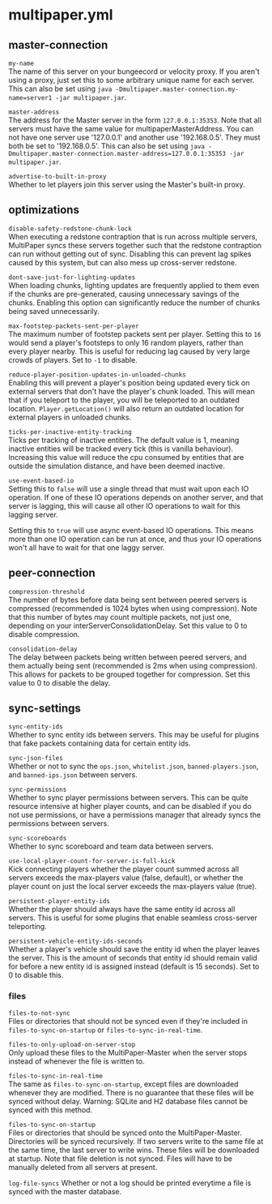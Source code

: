 # multipaper.yml

## master-connection

`my-name`  
The name of this server on your bungeecord or velocity proxy. If you aren't
using a proxy, just set this to some arbitrary unique name for each server.
This can also be set using
`java -Dmultipaper.master-connection.my-name=server1 -jar multipaper.jar`.

`master-address`  
The address for the Master server in the form `127.0.0.1:35353`. Note that all
servers must have the same value for multipaperMasterAddress. You can not have
one server use '127.0.0.1' and another use '192.168.0.5'. They must both be set
to '192.168.0.5'. This can also be set using
`java -Dmultipaper.master-connection.master-address=127.0.0.1:35353 -jar multipaper.jar`.

`advertise-to-built-in-proxy`  
Whether to let players join this server using the Master's built-in proxy.

## optimizations

`disable-safety-redstone-chunk-lock`  
When executing a redstone contraption that is run across multiple servers,
MultiPaper syncs these servers together such that the redstone contraption can
run without getting out of sync. Disabling this can prevent lag spikes caused
by this system, but can also mess up cross-server redstone.

`dont-save-just-for-lighting-updates`  
When loading chunks, lighting updates are frequently applied to them even if
the chunks are pre-generated, causing unnecessary savings of the chunks.
Enabling this option can significantly reduce the number of chunks being saved
unnecessarily.

`max-footstep-packets-sent-per-player`  
The maximum number of footstep packets sent per player. Setting this to `16`
would send a player's footsteps to only 16 random players, rather than every
player nearby. This is useful for reducing lag caused by very large crowds of
players. Set to `-1` to disable.

`reduce-player-position-updates-in-unloaded-chunks`  
Enabling this will prevent a player's position being updated every tick on
external servers that don't have the player's chunk loaded. This will mean that
if you teleport to the player, you will be teleported to an outdated location.
`Player.getLocation()` will also return an outdated location for external
players in unloaded chunks.

`ticks-per-inactive-entity-tracking`  
Ticks per tracking of inactive entities. The default value is 1, meaning
inactive entities will be tracked every tick (this is vanilla behaviour).
Increasing this value will reduce the cpu consumed by entities that are
outside the simulation distance, and have been deemed inactive.

`use-event-based-io`  
Setting this to `false` will use a single thread that must wait upon each IO
operation. If one of these IO operations depends on another server, and that
server is lagging, this will cause all other IO operations to wait for this
lagging server.

Setting this to `true` will use async event-based IO operations. This means
more than one IO operation can be run at once, and thus your IO operations
won't all have to wait for that one laggy server.

## peer-connection

`compression-threshold`  
The number of bytes before data being sent between peered servers is compressed
(recommended is 1024 bytes when using compression). Note that this number of
bytes may count multiple packets, not just one, depending on your
interServerConsolidationDelay. Set this value to 0 to disable compression.

`consolidation-delay`  
The delay between packets being written between peered servers, and them
actually being sent (recommended is 2ms when using compression). This allows
for packets to be grouped together for compression. Set this value to 0 to
disable the delay.

## sync-settings

`sync-entity-ids`  
Whether to sync entity ids between servers. This may be useful for plugins
that fake packets containing data for certain entity ids.

`sync-json-files`  
Whether or not to sync the `ops.json`, `whitelist.json`, `banned-players.json`,
and `banned-ips.json` between servers.

`sync-permissions`  
Whether to sync player permissions between servers. This can be quite resource
intensive at higher player counts, and can be disabled if you do not use
permissions, or have a permissions manager that already syncs the permissions
between servers.

`sync-scoreboards`  
Whether to sync scoreboard and team data between servers.

`use-local-player-count-for-server-is-full-kick`  
Kick connecting players whether the player count summed across all servers
exceeds the max-players value (false, default), or whether the player count on
just the local server exceeds the max-players value (true).

`persistent-player-entity-ids`  
Whether the player should always have the same entity id across all servers.
This is useful for some plugins that enable seamless cross-server teleporting.

`persistent-vehicle-entity-ids-seconds`  
Whether a player's vehicle should save the entity id when the player leaves the
server. This is the amount of seconds that entity id should remain valid for
before a new entity id is assigned instead (default is 15 seconds). Set to 0
to disable this.

### files

`files-to-not-sync`  
Files or directories that should not be synced even if they're included in
`files-to-sync-on-startup` or `files-to-sync-in-real-time`.

`files-to-only-upload-on-server-stop`  
Only upload these files to the MultiPaper-Master when the server stops instead
of whenever the file is written to.

`files-to-sync-in-real-time`  
The same as `files-to-sync-on-startup`, except files are downloaded whenever
they are modified. There is no guarantee that these files will be synced
without delay. Warning: SQLite and H2 database files cannot be synced with
this method.

`files-to-sync-on-startup`  
Files or directories that should be synced onto the MultiPaper-Master.
Directories will be synced recursively. If two servers write to the same file
at the same time, the last server to write wins. These files will be downloaded
at startup. Note that file deletion is not synced. Files will have to be
manually deleted from all servers at present.

`log-file-syncs`
Whether or not a log should be printed everytime a file is synced with the
master database.
